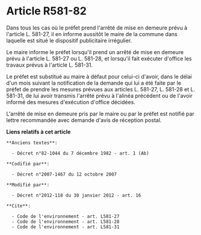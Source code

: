 # Article R581-82

Dans tous les cas où le préfet prend l'arrêté de mise en demeure prévu à l'article L. 581-27, il en informe aussitôt le maire
de la commune dans laquelle est situé le dispositif publicitaire irrégulier. 

Le maire informe le préfet lorsqu'il prend un arrêté de mise en demeure prévu à l'article L. 581-27 ou L. 581-28, et
lorsqu'il fait exécuter d'office les travaux prévus à l'article L. 581-31. 

Le préfet est substitué au maire à défaut pour celui-ci d'avoir, dans le délai d'un mois suivant la notification de la
demande qui lui a été faite par le préfet de prendre les mesures prévues aux articles L. 581-27, L. 581-28 et L. 581-31, de
lui avoir transmis l'arrêté prévu à l'alinéa précédent ou de l'avoir informé des mesures d'exécution d'office décidées. 

L'arrêté de mise en demeure pris par le maire ou par le préfet est notifié par lettre recommandée avec demande d'avis de
réception postal.

**Liens relatifs à cet article**

	**Anciens textes**:

	  - Décret n°82-1044 du 7 décembre 1982 - art. 1 (Ab)

	**Codifié par**:

	  - Décret n°2007-1467 du 12 octobre 2007

	**Modifié par**:

	  - Décret n°2012-118 du 30 janvier 2012 - art. 16

	**Cite**:

	  - Code de l'environnement - art. L581-27
	  - Code de l'environnement - art. L581-28
	  - Code de l'environnement - art. L581-31
